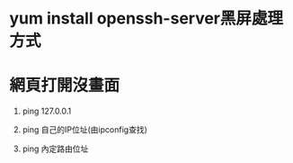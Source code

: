# yum install openssh-server黑屏處理方式

# 網頁打開沒畫面

1. ping 127.0.0.1

2. ping 自己的IP位址(由ipconfig查找)

3. ping 內定路由位址
